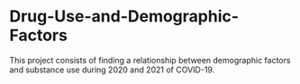 # Drug-Use-and-Demographic-Factors
This project consists of finding a relationship between demographic factors and substance use during 2020 and 2021 of COVID-19. 
